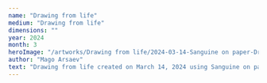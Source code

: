 ```yaml
---
name: "Drawing from life"
medium: "Drawing from life"
dimensions: ""
year: 2024
month: 3
heroImage: "/artworks/Drawing from life/2024-03-14-Sanguine on paper-Drawing from life.jpeg"
author: "Mago Arsaev"
text: "Drawing from life created on March 14, 2024 using Sanguine on paper."
---
```

